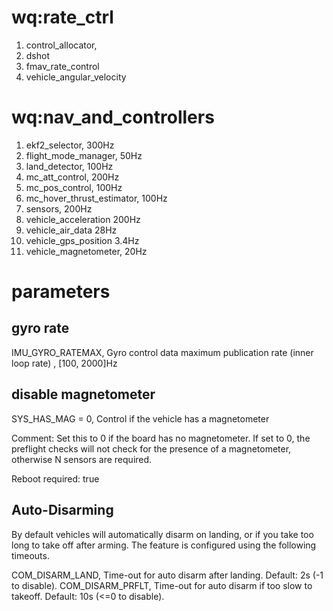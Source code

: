 # wq:rate_ctrl
1. control_allocator,
2. dshot
3. fmav_rate_control
4. vehicle_angular_velocity

# wq:nav_and_controllers
1. ekf2_selector, 300Hz
2. flight_mode_manager, 50Hz
3. land_detector, 100Hz
4. mc_att_control, 200Hz
5. mc_pos_control, 100Hz
6. mc_hover_thrust_estimator, 100Hz
7. sensors, 200Hz
8. vehicle_acceleration 200Hz
9. vehicle_air_data 28Hz
10. vehicle_gps_position 3.4Hz
11. vehicle_magnetometer, 20Hz

# parameters

## gyro rate
IMU_GYRO_RATEMAX,  Gyro control data maximum publication rate (inner loop rate) , [100, 2000]Hz

## disable magnetometer
SYS_HAS_MAG = 0, Control if the vehicle has a magnetometer

Comment: Set this to 0 if the board has no magnetometer. If set to 0, the preflight checks will not check for the presence of a magnetometer, otherwise N sensors are required.

Reboot required: true

## Auto-Disarming
By default vehicles will automatically disarm on landing, or if you take too long to take off after arming. The feature is configured using the following timeouts.

COM_DISARM_LAND, Time-out for auto disarm after landing. Default: 2s (-1 to disable).
COM_DISARM_PRFLT, Time-out for auto disarm if too slow to takeoff. Default: 10s (<=0 to disable).
